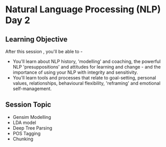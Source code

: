 
# Natural Language Processing (NLP) Day 2 



## Learning Objective

After this session , you'll be able to -
- You'll learn about NLP history, 'modelling' and coaching, the powerful NLP 'presuppositions' and attitudes for learning and change - and the importance of using your NLP with integrity and sensitivity. 
- You'll learn tools and processes that relate to goal-setting, personal values, relationships, behavioural flexibility, 'reframing' and emotional self-management.

## Session Topic

- Gensim Modelling
- LDA model
- Deep Tree Parsing
- POS Tagging
- Chunking

